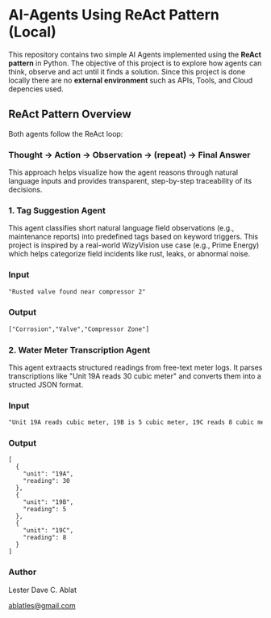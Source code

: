 # AI-Agents Using ReAct Pattern (Local)

This repository contains two simple AI Agents implemented using the **ReAct pattern** in Python. The objective of this project is to explore how agents can think, observe and act until it finds a solution. Since this project is done locally there are no **external environment** such as APIs, Tools, and Cloud depencies used.

## ReAct Pattern Overview
Both agents follow the ReAct loop:

### Thought -> Action -> Observation -> (repeat) -> Final Answer

This approach helps visualize how the agent reasons through natural language inputs and provides transparent, step-by-step traceability of its decisions.

### 1. Tag Suggestion Agent
This agent classifies short natural language field observations (e.g., maintenance reports) into predefined tags based on keyword triggers. This project is inspired by a real-world WizyVision use case (e.g., Prime Energy) which helps categorize field incidents like rust, leaks, or abnormal noise.

### Input 
```txt
"Rusted valve found near compressor 2"
```

### Output
```txt
["Corrosion","Valve","Compressor Zone"]
```
### 2. Water Meter Transcription Agent
This agent extraacts structured readings from free-text meter logs. It parses transcriptions like "Unit 19A reads 30 cubic meter" and converts them into a structed JSON format.

### Input
```txt
"Unit 19A reads cubic meter, 19B is 5 cubic meter, 19C reads 8 cubic meter."
```

### Output
```
[
  {
    "unit": "19A",
    "reading": 30
  },
  {
    "unit": "19B",
    "reading": 5
  },
  {
    "unit": "19C",
    "reading": 8
  }
]
```

### Author
Lester Dave C. Ablat

ablatles@gmail.com
